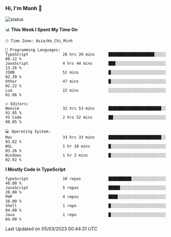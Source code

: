 ### Hi, I'm Manh 👋

![status](https://badge.stateful.com/manhhn01/status.svg)

<!--START_SECTION:waka-->
📊 **This Week I Spent My Time On** 

```text
🕑︎ Time Zone: Asia/Ho_Chi_Minh

💬 Programming Languages: 
TypeScript               28 hrs 39 mins      ████████████████████░░░░░   80.12 % 
JavaScript               4 hrs 44 mins       ███░░░░░░░░░░░░░░░░░░░░░░   13.26 % 
JSON                     51 mins             █░░░░░░░░░░░░░░░░░░░░░░░░   02.39 % 
Other                    47 mins             █░░░░░░░░░░░░░░░░░░░░░░░░   02.22 % 
Lua                      22 mins             ░░░░░░░░░░░░░░░░░░░░░░░░░   01.06 % 

🔥 Editors: 
Neovim                   32 hrs 53 mins      ███████████████████████░░   91.95 % 
VS Code                  2 hrs 52 mins       ██░░░░░░░░░░░░░░░░░░░░░░░   08.05 % 

💻 Operating System: 
Mac                      33 hrs 33 mins      ███████████████████████░░   93.82 % 
WSL                      1 hr 10 mins        █░░░░░░░░░░░░░░░░░░░░░░░░   03.26 % 
Windows                  1 hr 2 mins         █░░░░░░░░░░░░░░░░░░░░░░░░   02.92 % 
```

**I Mostly Code in TypeScript** 

```text
TypeScript               10 repos            ██████████░░░░░░░░░░░░░░░   40.00 % 
JavaScript               5 repos             █████░░░░░░░░░░░░░░░░░░░░   20.00 % 
PHP                      4 repos             ████░░░░░░░░░░░░░░░░░░░░░   16.00 % 
Shell                    1 repo              █░░░░░░░░░░░░░░░░░░░░░░░░   04.00 % 
Java                     1 repo              █░░░░░░░░░░░░░░░░░░░░░░░░   04.00 % 
```




 Last Updated on 05/03/2023 00:44:31 UTC
<!--END_SECTION:waka-->
